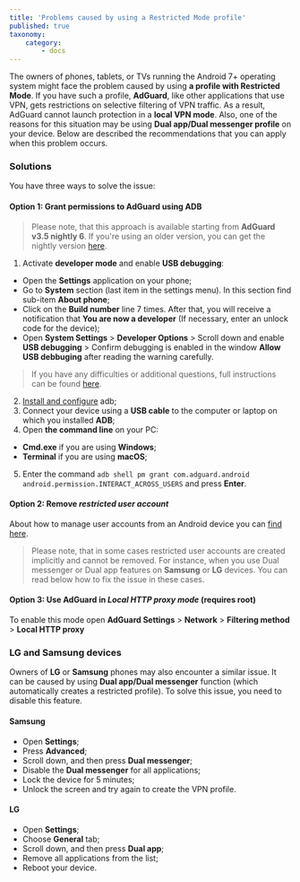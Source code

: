 ```yaml
---
title: 'Problems caused by using a Restricted Mode profile'
published: true
taxonomy:
    category:
        - docs
---
```



The owners of phones, tablets, or TVs running the Android 7+ operating system might face the problem caused by using **a profile with Restricted Mode**. If you have such a profile, **AdGuard**, like other applications that use VPN, gets restrictions on selective filtering of VPN traffic. As a result, AdGuard cannot launch protection in a **local VPN mode**. Also, one of the reasons for this situation may be using **Dual app/Dual messenger profile** on your device. Below are described the recommendations that you can apply when this problem occurs.

### Solutions

You have three ways to solve the issue:

#### Option 1: Grant permissions to AdGuard using ADB

> Please note, that this approach is available starting from **AdGuard v3.5 nightly 6**. If you're using an older version, you can get the nightly version [here](adguard.com/beta.html).

1. Activate **developer mode** and enable **USB debugging**:
- Open the **Settings** application on your phone;
- Go to **System** section (last item in the settings menu). In this section find sub-item **About phone**;
- Click on the **Build number** line 7 times. After that, you will receive a notification that **You are now a developer** (If necessary, enter an unlock code for the device);
- Open **System Settings** > **Developer Options** > Scroll down and enable **USB debugging** > Confirm debugging is enabled in the window **Allow USB debbuging** after reading the warning carefully.

>  If you have any difficulties or additional questions, full instructions can be found [here](https://developer.android.com/studio/debug/dev-options).

2. [Install and configure](https://www.xda-developers.com/install-adb-windows-macos-linux/) adb; 
3. Connect your device using a **USB cable** to the computer or laptop on which you installed **ADB**;
4. Open **the command line** on your PC: 
- **Cmd.exe** if you are using **Windows**;
- **Terminal** if you are using **macOS**;
5. Enter the command `adb shell pm grant com.adguard.android android.permission.INTERACT_ACROSS_USERS` and press **Enter**.

#### Option 2: Remove *restricted user account*

About how to manage user accounts from an Android device you can [find here](https://support.google.com/a/answer/6223444?hl=en).

> Please note, that in some cases restricted user accounts are created implicitly and cannot be removed. For instance, when you use Dual messenger or Dual app features on **Samsung** or **LG** devices. You can read below how to fix the issue in these cases.

#### Option 3: Use AdGuard in *Local HTTP proxy mode* (requires root)

To enable this mode open **AdGuard Settings** > **Network** > **Filtering method** > **Local HTTP proxy**

### LG and Samsung devices

Owners of **LG** or **Samsung** phones may also encounter a similar issue. It can be caused by using **Dual app/Dual messenger** function (which automatically creates a restricted profile).
To solve this issue, you need to disable this feature.

#### Samsung

- Open **Settings**;
- Press **Advanced**;
- Scroll down, and then press **Dual messenger**;
- Disable the **Dual messenger** for all applications;
- Lock the device for 5 minutes;
- Unlock the screen and try again to create the VPN profile.

#### LG

- Open **Settings**;
- Choose **General** tab;
- Scroll down, and then press **Dual app**;
- Remove all applications from the list;
- Reboot your device.
